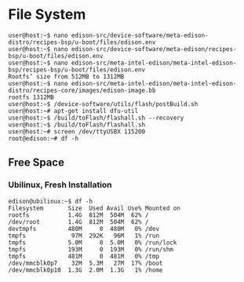 File System
==

    user@host:~$ nano edison-src/device-software/meta-edison-distro/recipes-bsp/u-boot/files/edison.env
    user@host:~$ nano edison-src/device-software/meta-edison/recipes-bsp/u-boot/files/edison.env
    user@host:~$ nano edison-src/meta-intel-edison/meta-intel-edison-bsp/recipes-bsp/u-boot/files/edison.env
    Rootfs’ size from 512MB to 1312MB
    user@host:~$ nano edison-src/meta-intel-edison/meta-intel-edison-distro/recipes-core/images/edison-image.bb
    rootfs 1312MB
    user@host:~$ /device-software/utils/flash/postBuild.sh
    user@host:~# apt-get install dfu-util
    user@host:~$ /build/toFlash/flashall.sh --recovery
    user@host:~$ /build/toFlash/flashall.sh
    user@host:~# screen /dev/ttyUSBX 115200
    root@edison:~# df -h
    
## Free Space

### Ubilinux, Fresh Installation

    edison@ubilinux:~$ df -h
    Filesystem       Size  Used Avail Use% Mounted on
    rootfs           1.4G  812M  504M  62% /
    /dev/root        1.4G  812M  504M  62% /
    devtmpfs         480M     0  480M   0% /dev
    tmpfs             97M  292K   96M   1% /run
    tmpfs            5.0M     0  5.0M   0% /run/lock
    tmpfs            193M     0  193M   0% /run/shm
    tmpfs            481M     0  481M   0% /tmp
    /dev/mmcblk0p7    32M  5.3M   27M  17% /boot
    /dev/mmcblk0p10  1.3G  2.0M  1.3G   1% /home



